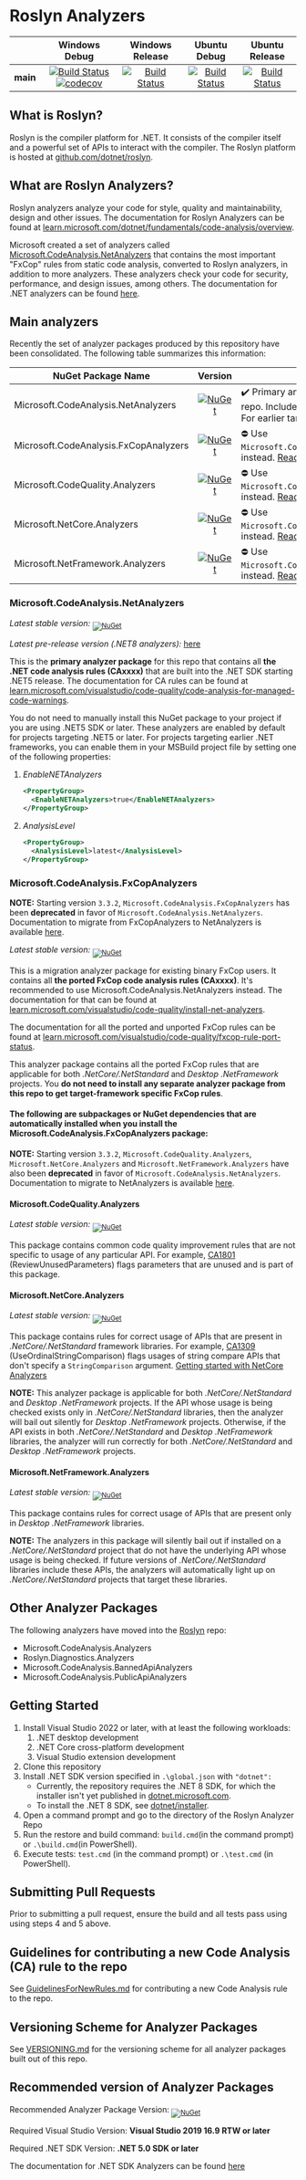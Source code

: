 # Roslyn Analyzers

|          |Windows Debug|Windows Release|Ubuntu Debug|Ubuntu Release|
|:--------:|:-----------:|:-------------:|:----------:|:------------:|
|**main**| [![Build Status](https://dev.azure.com/dnceng/public/_apis/build/status/dotnet/roslyn-analyzers/roslyn-analyzers-CI?branchName=main&jobName=Windows&configuration=Windows%20Debug&label=build)](https://dev.azure.com/dnceng/public/_build/latest?definitionId=457&branchName=main) [![codecov](https://codecov.io/gh/dotnet/roslyn-analyzers/branch/main/graph/badge.svg)](https://codecov.io/gh/dotnet/roslyn-analyzers) | [![Build Status](https://dev.azure.com/dnceng/public/_apis/build/status/dotnet/roslyn-analyzers/roslyn-analyzers-CI?branchName=main&jobName=Windows&configuration=Windows%20Release&label=build)](https://dev.azure.com/dnceng/public/_build/latest?definitionId=457&branchName=main) | [![Build Status](https://dev.azure.com/dnceng/public/_apis/build/status/dotnet/roslyn-analyzers/roslyn-analyzers-CI?branchName=main&jobName=Ubuntu&configuration=Ubuntu%20Debug&label=build)](https://dev.azure.com/dnceng/public/_build/latest?definitionId=457&branchName=main) | [![Build Status](https://dev.azure.com/dnceng/public/_apis/build/status/dotnet/roslyn-analyzers/roslyn-analyzers-CI?branchName=main&jobName=Ubuntu&configuration=Ubuntu%20Release&label=build)](https://dev.azure.com/dnceng/public/_build/latest?definitionId=457&branchName=main) |

## What is Roslyn?

Roslyn is the compiler platform for .NET. It consists of the compiler itself and a powerful set of APIs to interact with the compiler. The Roslyn platform is hosted at [github.com/dotnet/roslyn](https://github.com/dotnet/roslyn).

## What are Roslyn Analyzers?

Roslyn analyzers analyze your code for style, quality and maintainability, design and other issues. The documentation for Roslyn Analyzers can be found at [learn.microsoft.com/dotnet/fundamentals/code-analysis/overview](https://learn.microsoft.com/dotnet/fundamentals/code-analysis/overview).

Microsoft created a set of analyzers called [Microsoft.CodeAnalysis.NetAnalyzers](https://www.nuget.org/packages/Microsoft.CodeAnalysis.NetAnalyzers) that contains the most important "FxCop" rules from static code analysis, converted to Roslyn analyzers, in addition to more analyzers. These analyzers check your code for security, performance, and design issues, among others. The documentation for .NET analyzers can be found [here](https://learn.microsoft.com/dotnet/fundamentals/code-analysis/overview#code-quality-analysis).

## Main analyzers

Recently the set of analyzer packages produced by this repository have been consolidated. The following table summarizes this information:

| NuGet Package Name | Version | Summary |
|----------|:-------:|---------|
| Microsoft.CodeAnalysis.NetAnalyzers       | [![NuGet](https://img.shields.io/nuget/v/Microsoft.CodeAnalysis.NetAnalyzers.svg)](https://www.nuget.org/packages/Microsoft.CodeAnalysis.NetAnalyzers) | ✔️ Primary analyzer package for this repo. Included default for .NET 5+. For earlier targets [read more](#microsoftcodeanalysisnetanalyzers). |
| Microsoft.CodeAnalysis.FxCopAnalyzers     | [![NuGet](https://img.shields.io/nuget/v/Microsoft.CodeAnalysis.FxCopAnalyzers.svg)](https://www.nuget.org/packages/Microsoft.CodeAnalysis.FxCopAnalyzers) | ⛔ Use `Microsoft.CodeAnalysis.NetAnalyzers` instead. [Read more](#microsoftcodeanalysisfxcopanalyzers). |
| Microsoft.CodeQuality.Analyzers           | [![NuGet](https://img.shields.io/nuget/v/Microsoft.CodeQuality.Analyzers.svg)](https://www.nuget.org/packages/Microsoft.CodeQuality.Analyzers) | ⛔ Use `Microsoft.CodeAnalysis.NetAnalyzers` instead. [Read more](#microsoftcodequalityanalyzers). |
| Microsoft.NetCore.Analyzers               | [![NuGet](https://img.shields.io/nuget/v/Microsoft.NetCore.Analyzers.svg)](https://www.nuget.org/packages/Microsoft.NetCore.Analyzers) | ⛔ Use `Microsoft.CodeAnalysis.NetAnalyzers` instead. [Read more](#microsoftnetcoreanalyzers). |
| Microsoft.NetFramework.Analyzers          | [![NuGet](https://img.shields.io/nuget/v/Microsoft.NetFramework.Analyzers.svg)](https://www.nuget.org/packages/Microsoft.NetFramework.Analyzers) | ⛔ Use `Microsoft.CodeAnalysis.NetAnalyzers` instead. [Read more](#microsoftnetcoreanalyzers). |

### Microsoft.CodeAnalysis.NetAnalyzers

*Latest stable version:* <sub>[![NuGet](https://img.shields.io/nuget/v/Microsoft.CodeAnalysis.NetAnalyzers.svg)](https://www.nuget.org/packages/Microsoft.CodeAnalysis.NetAnalyzers)</sub>

*Latest pre-release version (.NET8 analyzers):* [here](https://dev.azure.com/dnceng/public/_artifacts/feed/dotnet8/NuGet/Microsoft.CodeAnalysis.NetAnalyzers/versions)

This is the **primary analyzer package** for this repo that contains all **the .NET code analysis rules (CAxxxx)** that are built into the .NET SDK starting .NET5 release. The documentation for CA rules can be found at [learn.microsoft.com/visualstudio/code-quality/code-analysis-for-managed-code-warnings](https://learn.microsoft.com/visualstudio/code-quality/code-analysis-for-managed-code-warnings).

You do not need to manually install this NuGet package to your project if you are using .NET5 SDK or later. These analyzers are enabled by default for projects targeting .NET5 or later. For projects targeting earlier .NET frameworks, you can enable them in your MSBuild project file by setting one of the following properties:

1. *EnableNETAnalyzers*

   ```xml
   <PropertyGroup>
     <EnableNETAnalyzers>true</EnableNETAnalyzers>
   </PropertyGroup>
   ```

2. *AnalysisLevel*

   ```xml
   <PropertyGroup>
     <AnalysisLevel>latest</AnalysisLevel>
   </PropertyGroup>
   ```

### Microsoft.CodeAnalysis.FxCopAnalyzers

**NOTE:** Starting version `3.3.2`, `Microsoft.CodeAnalysis.FxCopAnalyzers` has been **deprecated** in favor of `Microsoft.CodeAnalysis.NetAnalyzers`. Documentation to migrate from FxCopAnalyzers to NetAnalyzers is available [here](https://learn.microsoft.com/visualstudio/code-quality/migrate-from-fxcop-analyzers-to-net-analyzers).

*Latest stable version:* <sub>[![NuGet](https://img.shields.io/nuget/v/Microsoft.CodeAnalysis.FxCopAnalyzers.svg)](https://www.nuget.org/packages/Microsoft.CodeAnalysis.FxCopAnalyzers)</sub>

This is a migration analyzer package for existing binary FxCop users. It contains all **the ported FxCop code analysis rules (CAxxxx)**. It's recommended to use Microsoft.CodeAnalysis.NetAnalyzers instead. The documentation for that can be found at [learn.microsoft.com/visualstudio/code-quality/install-net-analyzers](https://learn.microsoft.com/visualstudio/code-quality/install-net-analyzers).

The documentation for all the ported and unported FxCop rules can be found at [learn.microsoft.com/visualstudio/code-quality/fxcop-rule-port-status](https://learn.microsoft.com/visualstudio/code-quality/fxcop-rule-port-status).

This analyzer package contains all the ported FxCop rules that are applicable for both *.NetCore/.NetStandard* and *Desktop .NetFramework* projects. You **do not need to install any separate analyzer package from this repo to get target-framework specific FxCop rules**.

#### The following are subpackages or NuGet dependencies that are automatically installed when you install the Microsoft.CodeAnalysis.FxCopAnalyzers package:

**NOTE:** Starting version `3.3.2`, `Microsoft.CodeQuality.Analyzers`, `Microsoft.NetCore.Analyzers` and `Microsoft.NetFramework.Analyzers` have also been **deprecated** in favor of `Microsoft.CodeAnalysis.NetAnalyzers`. Documentation to migrate to NetAnalyzers is available [here](https://learn.microsoft.com/visualstudio/code-quality/migrate-from-fxcop-analyzers-to-net-analyzers).

#### Microsoft.CodeQuality.Analyzers

*Latest stable version:* <sub>[![NuGet](https://img.shields.io/nuget/v/Microsoft.CodeQuality.Analyzers.svg)](https://www.nuget.org/packages/Microsoft.CodeQuality.Analyzers)</sub>

This package contains common code quality improvement rules that are not specific to usage of any particular API. For example, [CA1801](https://learn.microsoft.com/visualstudio/code-quality/ca1801-review-unused-parameters) (ReviewUnusedParameters) flags parameters that are unused and is part of this package.

#### Microsoft.NetCore.Analyzers

*Latest stable version:* <sub>[![NuGet](https://img.shields.io/nuget/v/Microsoft.NetCore.Analyzers.svg)](https://www.nuget.org/packages/Microsoft.NetCore.Analyzers)</sub>

This package contains rules for correct usage of APIs that are present in *.NetCore/.NetStandard* framework libraries. For example, [CA1309](https://learn.microsoft.com/visualstudio/code-quality/ca1309-use-ordinal-stringcomparison) (UseOrdinalStringComparison) flags usages of string compare APIs that don't specify a `StringComparison` argument. [Getting started with NetCore Analyzers](docs/NetCore_GettingStarted.md)

**NOTE:** This analyzer package is applicable for both *.NetCore/.NetStandard* and *Desktop .NetFramework* projects. If the API whose usage is being checked exists only in *.NetCore/.NetStandard* libraries, then the analyzer will bail out silently for *Desktop .NetFramework* projects. Otherwise, if the API exists in both *.NetCore/.NetStandard* and *Desktop .NetFramework* libraries, the analyzer will run correctly for both  *.NetCore/.NetStandard* and *Desktop .NetFramework* projects.

#### Microsoft.NetFramework.Analyzers

*Latest stable version:* <sub>[![NuGet](https://img.shields.io/nuget/v/Microsoft.NetFramework.Analyzers.svg)](https://www.nuget.org/packages/Microsoft.NetFramework.Analyzers)</sub>

This package contains rules for correct usage of APIs that are present only in *Desktop .NetFramework* libraries.

**NOTE:** The analyzers in this package will silently bail out if installed on a *.NetCore/.NetStandard* project that do not have the underlying API whose usage is being checked. If future versions of *.NetCore/.NetStandard* libraries include these APIs, the analyzers will automatically light up on *.NetCore/.NetStandard* projects that target these libraries.

## Other Analyzer Packages

The following analyzers have moved into the [Roslyn](https://github.com/dotnet/roslyn) repo:

- Microsoft.CodeAnalysis.Analyzers
- Roslyn.Diagnostics.Analyzers
- Microsoft.CodeAnalysis.BannedApiAnalyzers
- Microsoft.CodeAnalysis.PublicApiAnalyzers

## Getting Started

1. Install Visual Studio 2022 or later, with at least the following workloads:
   1. .NET desktop development
   2. .NET Core cross-platform development
   3. Visual Studio extension development
2. Clone this repository
3. Install .NET SDK version specified in `.\global.json` with `"dotnet":`
   - Currently, the repository requires the .NET 8 SDK, for which the installer isn't yet published in [dotnet.microsoft.com](https://dotnet.microsoft.com/download/dotnet-core).
   - To install the .NET 8 SDK, see [dotnet/installer](https://github.com/dotnet/installer#table).
4. Open a command prompt and go to the directory of the Roslyn Analyzer Repo
5. Run the restore and build command: `build.cmd`(in the command prompt) or `.\build.cmd`(in PowerShell).
6. Execute tests: `test.cmd` (in the command prompt) or `.\test.cmd` (in PowerShell).

## Submitting Pull Requests

Prior to submitting a pull request, ensure the build and all tests pass using using steps 4 and 5 above.

## Guidelines for contributing a new Code Analysis (CA) rule to the repo

See [GuidelinesForNewRules.md](.//GuidelinesForNewRules.md) for contributing a new Code Analysis rule to the repo.

## Versioning Scheme for Analyzer Packages

See [VERSIONING.md](.//VERSIONING.md) for the versioning scheme for all analyzer packages built out of this repo.

## Recommended version of Analyzer Packages

Recommended Analyzer Package Version: <sub>[![NuGet](https://img.shields.io/nuget/v/Microsoft.CodeAnalysis.NetAnalyzers.svg)](https://www.nuget.org/packages/Microsoft.CodeAnalysis.NetAnalyzers)</sub>

Required Visual Studio Version: **Visual Studio 2019 16.9 RTW or later**

Required .NET SDK Version: **.NET 5.0 SDK or later**

The documentation for .NET SDK Analyzers can be found [here](https://learn.microsoft.com/dotnet/fundamentals/code-analysis/overview#code-quality-analysis)
